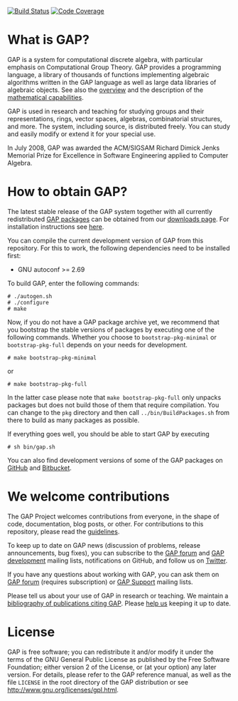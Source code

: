 [![Build Status](https://travis-ci.org/gap-system/gap.svg?branch=master)](https://travis-ci.org/gap-system/gap) [![Code Coverage](https://codecov.io/github/gap-system/gap/coverage.svg?branch=master&token=)](https://codecov.io/gh/gap-system/gap)

# What is GAP?

GAP is a system for computational discrete algebra, with particular emphasis on
Computational Group Theory. GAP provides a programming language, a library of
thousands of functions implementing algebraic algorithms written in the GAP
language as well as large data libraries of algebraic objects. See also the
[overview](https://www.gap-system.org/Overview/overview.html) and the description of
the [mathematical capabilities](https://www.gap-system.org/Overview/Capabilities/capabilities.html).

GAP is used in research and teaching for studying groups and their representations,
rings, vector spaces, algebras, combinatorial structures, and more.
The system, including source, is distributed freely. You can study and easily
modify or extend it for your special use.

In July 2008, GAP was awarded the ACM/SIGSAM Richard Dimick Jenks Memorial Prize
for Excellence in Software Engineering applied to Computer Algebra.

# How to obtain GAP?

The latest stable release of the GAP system together with all currently redistributed
[GAP packages](https://www.gap-system.org/Packages/packages.html) can be obtained from our
[downloads page](https://www.gap-system.org/Releases/index.html).
For installation instructions see [here](https://www.gap-system.org/Download/install.html).

You can compile the current development version of GAP from this repository.
For this to work, the following dependencies need to be installed first:
* GNU autoconf >= 2.69

To build GAP, enter the following commands:
```
# ./autogen.sh
# ./configure
# make
```

Now, if you do not have a GAP package archive yet, we recommend that you
bootstrap the stable versions of packages by executing one of the following
commands. Whether you choose to `bootstrap-pkg-minimal` or `bootstrap-pkg-full`
depends on your needs for development.

```
# make bootstrap-pkg-minimal
```

or

```
# make bootstrap-pkg-full
```

In the latter case please note that `make bootstrap-pkg-full` only unpacks packages
but does not build those of them that require compilation. You can change to the
`pkg` directory and then call `../bin/BuildPackages.sh` from there to build as many
packages as possible.

If everything goes well, you should be able to start GAP by executing
```
# sh bin/gap.sh
```

You can also find development versions of some of the GAP packages
on [GitHub](https://github.com/gap-system) and [Bitbucket](https://bitbucket.org/gap-system).

# We welcome contributions

The GAP Project welcomes contributions from everyone, in the shape of code,
documentation, blog posts, or other. For contributions to this repository,
please read the [guidelines](CONTRIBUTING.md).

To keep up to date on GAP news (discussion of problems, release announcements,
bug fixes), you can subscribe to the
[GAP forum](https://www.gap-system.org/Contacts/Forum/forum.html) and
[GAP development](https://mail.gap-system.org/mailman/listinfo/gap) mailing lists,
notifications on GitHub, and follow us on [Twitter](https://twitter.com/gap_system).

If you have any questions about working with GAP, you can ask them on
[GAP forum](https://www.gap-system.org/Contacts/Forum/forum.html) (requires subscription)
or [GAP Support](https://www.gap-system.org/Contacts/People/supportgroup.html) mailing lists.

Please tell us about your use of GAP in research or teaching. We maintain a
[bibliography of publications citing GAP](https://www.gap-system.org/Doc/Bib/bib.html).
Please [help us](https://www.gap-system.org/Contacts/publicationfeedback.html)
keeping it up to date.

# License

GAP is free software; you can redistribute it and/or modify it under the terms
of the GNU General Public License as published by the Free Software
Foundation; either version 2 of the License, or (at your option) any later
version. For details, please refer to the GAP reference manual, as well as the
file `LICENSE` in the root directory of the GAP distribution or see
<http://www.gnu.org/licenses/gpl.html>.
